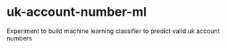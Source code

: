 # uk-account-number-ml
Experiment to build machine learning classifier to predict valid uk account numbers
